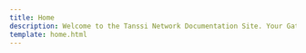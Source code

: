```yaml
---
title: Home
description: Welcome to the Tanssi Network Documentation Site. Your Gateway to Rapid, Efficient, and Effortless Appchain Deployment.
template: home.html
---
```

